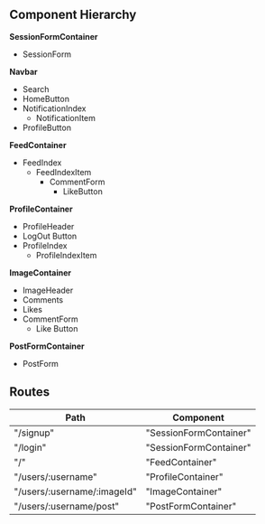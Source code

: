 ## Component Hierarchy

**SessionFormContainer**
* SessionForm

**Navbar**
* Search
* HomeButton
* NotificationIndex
  * NotificationItem
* ProfileButton

**FeedContainer**
* FeedIndex
  * FeedIndexItem
    * CommentForm
      * LikeButton

**ProfileContainer**
* ProfileHeader
* LogOut Button
* ProfileIndex
  * ProfileIndexItem

**ImageContainer**
* ImageHeader
* Comments
* Likes
* CommentForm
  * Like Button

**PostFormContainer**
* PostForm

## Routes

| Path                        | Component              |
| --------------------------  | ---------------------- |
| "/signup"                   | "SessionFormContainer" |
| "/login"                    | "SessionFormContainer" |
| "/"                         | "FeedContainer"        |
| "/users/:username"          | "ProfileContainer"     |
| "/users/:username/:imageId" | "ImageContainer"       |
| "/users/:username/post"     | "PostFormContainer"    |
